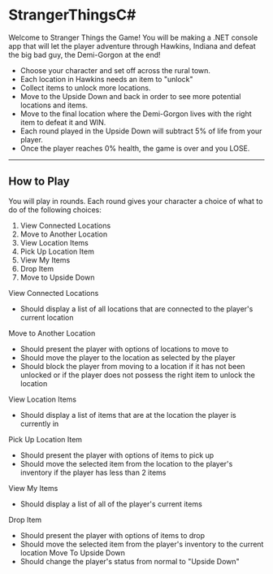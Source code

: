 # StrangerThingsC#

Welcome to Stranger Things the Game!  You will be making a .NET console app that will let the player adventure through Hawkins, Indiana and defeat the big bad guy, the Demi-Gorgon at the end!
- Choose your character and set off across the rural town.
- Each location in Hawkins needs an item to "unlock"
- Collect items to unlock more locations.
- Move to the Upside Down and back in order to see more potential locations and items.
- Move to the final location where the Demi-Gorgon lives with the right item to defeat it and WIN.
- Each round played in the Upside Down will subtract 5% of life from your player.
- Once the player reaches 0% health, the game is over and you LOSE.
------
How to Play
------
You will play in rounds.  Each round gives your character a choice of what to do of the following choices:
1. View Connected Locations
2. Move to Another Location
3. View Location Items
4. Pick Up Location Item
5. View My Items
6. Drop Item
7. Move to Upside Down

View Connected Locations
- Should display a list of all locations that are connected to the player's current location

Move to Another Location
- Should present the player with options of locations to move to
- Should move the player to the location as selected by the player
- Should block the player from moving to a location if it has not been unlocked or if the player does not possess the right item to unlock the location

View Location Items
- Should display a list of items that are at the location the player is currently in

Pick Up Location Item
- Should present the player with options of items to pick up
- Should move the selected item from the location to the player's inventory if the player has less than 2 items

View My Items
- Should display a list of all of the player's current items

Drop Item
- Should present the player with options of items to drop
- Should move the selected item from the player's inventory to the current location
Move To Upside Down
- Should change the player's status from normal to "Upside Down"
